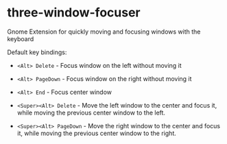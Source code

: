 # three-window-focuser
Gnome Extension for quickly moving and focusing windows with the keyboard

Default key bindings:
- `<Alt> Delete` - Focus window on the left without moving it
- `<Alt> PageDown` - Focus window on the right without moving it
- `<Alt> End` - Focus center window

- `<Super><Alt> Delete` - Move the left window to the center and focus it, while moving the previous center window to the left.
- `<Super><Alt> PageDown` - Move the right window to the center and focus it, while moving the previous center window to the right.
